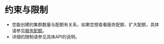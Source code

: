 # 约束与限制<a name="mrs_02_0004"></a>

-   您能创建的集群数量与配额有关系，如果您想查看服务配额、扩大配额，具体请参见[服务配额](https://console.huaweicloud.com/quota/?locale=zh-cn&refrence=quota#/quota  )。
-   详细的限制请参见具体API的说明。

